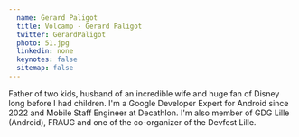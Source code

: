 ```yaml
---
  name: Gerard Paligot
  title: Volcamp - Gerard Paligot
  twitter: GerardPaligot
  photo: 51.jpg
  linkedin: none
  keynotes: false
  sitemap: false
---
```

Father of two kids, husband of an incredible wife and huge fan of Disney long before I had children. I'm a Google Developer Expert for Android since 2022 and Mobile Staff Engineer at Decathlon. I'm also member of GDG Lille (Android), FRAUG and one of the co-organizer of the Devfest Lille.